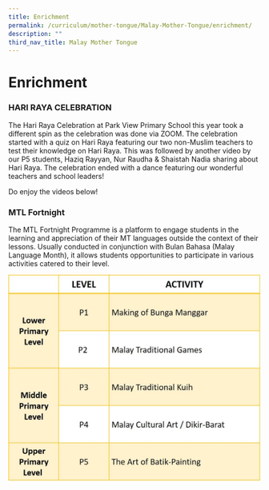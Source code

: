 ```yaml
---
title: Enrichment
permalink: /curriculum/mother-tongue/Malay-Mother-Tongue/enrichment/
description: ""
third_nav_title: Malay Mother Tongue
---
```


# **Enrichment**

### HARI RAYA CELEBRATION

The Hari Raya Celebration at Park View Primary School this year took a different spin as the celebration was done via ZOOM. The celebration started with a quiz on Hari Raya featuring our two non-Muslim teachers to test their knowledge on Hari Raya. This was followed by another video by our P5 students, Haziq Rayyan, Nur Raudha & Shaistah Nadia sharing about Hari Raya. The celebration ended with a dance featuring our wonderful teachers and school leaders!

Do enjoy the videos below!

### MTL Fortnight

The MTL Fortnight Programme is a platform to engage students in the learning and appreciation of their MT languages outside the context of their lessons. Usually conducted in conjunction with Bulan Bahasa (Malay Language Month), it allows students opportunities to participate in various activities catered to their level.

![](/images/Malay%20MT%205.jpg)
